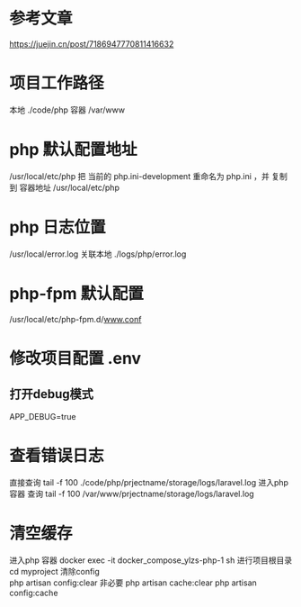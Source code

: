 # 参考文章
https://juejin.cn/post/7186947770811416632

# 项目工作路径
本地  ./code/php 
容器  /var/www


# php 默认配置地址 
/usr/local/etc/php 
把 当前的 php.ini-development 重命名为 php.ini ，并 复制到 容器地址 /usr/local/etc/php 

# php 日志位置
/usr/local/error.log 关联本地 ./logs/php/error.log

# php-fpm 默认配置
/usr/local/etc/php-fpm.d/www.conf

# 修改项目配置 .env 
## 打开debug模式
APP_DEBUG=true 


# 查看错误日志 
直接查询
tail -f 100  ./code/php/prjectname/storage/logs/laravel.log
进入php 容器 查询
tail -f 100 /var/www/prjectname/storage/logs/laravel.log

# 清空缓存 
进入php 容器
docker exec -it docker_compose_ylzs-php-1 sh
进行项目根目录
 cd myproject 
清除config  
php artisan config:clear
非必要
php artisan cache:clear
php artisan config:cache